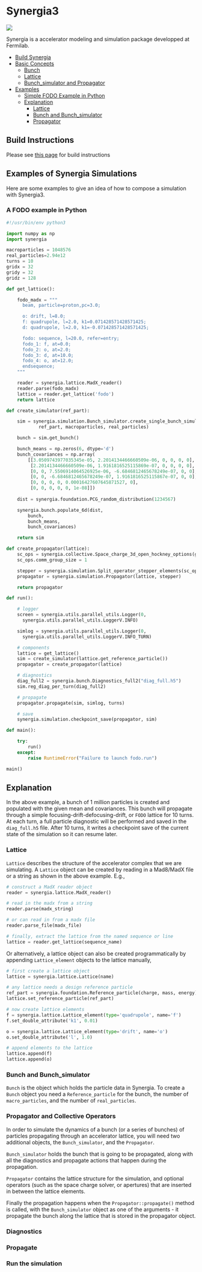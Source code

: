 # Synergia3

![](wiki/animation_synergia.gif)

Synergia is a accelerator modeling and simulation package developped at Fermilab.

- [Build Synergia](#build-instructions)
- [Basic Concepts](#basic-concepts)
    - [Bunch](#bunch)
    - [Lattice](#lattice)
    - [Bunch_simulator and Propagator](#bunch_simulator-and-propagator)
- [Examples](#examples-of-synergia-simulations)
    - [Simple FODO Example in Python](#a-fodo-example-in-python)
    - [Explanation]()
        - [Lattice]()
        - [Bunch and Bunch_simulator]()
        - [Propagator]()


## Build Instructions

Please see [this page](wiki/build.md) for build instructions

## Examples of Synergia Simulations

Here are some examples to give an idea of how to compose a simulation with Synergia3.

### A FODO example in Python

```python
#!/usr/bin/env python3

import numpy as np
import synergia

macroparticles = 1048576
real_particles=2.94e12
turns = 10
gridx = 32
gridy = 32
gridz = 128

def get_lattice():

    fodo_madx = """
      beam, particle=proton,pc=3.0;

      o: drift, l=8.0;
      f: quadrupole, l=2.0, k1=0.071428571428571425;
      d: quadrupole, l=2.0, k1=-0.071428571428571425;

      fodo: sequence, l=20.0, refer=entry;
      fodo_1: f, at=0.0;
      fodo_2: o, at=2.0;
      fodo_3: d, at=10.0;
      fodo_4: o, at=12.0;
      endsequence;
    """

    reader = synergia.lattice.MadX_reader()
    reader.parse(fodo_madx)
    lattice = reader.get_lattice('fodo')
    return lattice

def create_simulator(ref_part):

    sim = synergia.simulation.Bunch_simulator.create_single_bunch_simulator(
            ref_part, macroparticles, real_particles)

    bunch = sim.get_bunch()

    bunch_means = np.zeros(6, dtype='d')
    bunch_covariances = np.array(
        [[3.0509743977035345e-05, 2.2014134466660509e-06, 0, 0, 0, 0],
         [2.2014134466660509e-06, 1.9161816525115869e-07, 0, 0, 0, 0],
         [0, 0, 7.5506914064526925e-06, -6.6846812465678249e-07, 0, 0],
         [0, 0, -6.6846812465678249e-07, 1.9161816525115867e-07, 0, 0],
         [0, 0, 0, 0, 0.00016427607645871527, 0],
         [0, 0, 0, 0, 0, 1e-08]])
    
    dist = synergia.foundation.PCG_random_distribution(1234567)

    synergia.bunch.populate_6d(dist, 
        bunch, 
        bunch_means,
        bunch_covariances)

    return sim

def create_propagator(lattice):
    sc_ops = synergia.collective.Space_charge_3d_open_hockney_options(gridx, gridy, gridz)
    sc_ops.comm_group_size = 1

    stepper = synergia.simulation.Split_operator_stepper_elements(sc_ops, 1)
    propagator = synergia.simulation.Propagator(lattice, stepper)

    return propagator

def run():

    # logger
    screen = synergia.utils.parallel_utils.Logger(0, 
      synergia.utils.parallel_utils.LoggerV.INFO)

    simlog = synergia.utils.parallel_utils.Logger(0, 
      synergia.utils.parallel_utils.LoggerV.INFO_TURN)

    # components
    lattice = get_lattice()
    sim = create_simulator(lattice.get_reference_particle())
    propagator = create_propagator(lattice)

    # diagnostics
    diag_full2 = synergia.bunch.Diagnostics_full2("diag_full.h5")
    sim.reg_diag_per_turn(diag_full2)

    # propagate
    propagator.propagate(sim, simlog, turns)

    # save
    synergia.simulation.checkpoint_save(propagator, sim)

def main():

    try:
        run()
    except:
        raise RuntimeError("Failure to launch fodo.run")

main()
```

## Explanation

In the above example, a bunch of 1 million particles is created and populated with
the given mean and covariances. This bunch will propagate through a simple
focusing-drift-defocusing-drift, or `FODO` lattice for 10 turns. At each turn, a 
full particle diagnostic will be performed and saved in the `diag_full.h5`
file. After 10 turns, it writes a checkpoint save of the current state of the
simulation so it can resume later.

### Lattice

`Lattice` describes the structure of the accelerator complex that we are simulating. 
A `Lattice` object can be created by reading in a Mad8/MadX file or a string as shown 
in the above example. E.g.,

```python
# construct a MadX reader object
reader = synergia.lattice.MadX_reader()

# read in the madx from a string
reader.parse(madx_string)

# or can read in from a madx file
reader.parse_file(madx_file)

# finally, extract the lattice from the named sequence or line
lattice = reader.get_lattice(sequence_name)
```

Or alternatively, a lattice object can also be created programmatically by appending
`Lattice_element` objects to the lattice manually,

```python
# first create a lattice object
lattice = synergia.lattice.Lattice(name)

# any lattice needs a design reference particle
ref_part = synergia.foundation.Reference_particle(charge, mass, energy)
lattice.set_reference_particle(ref_part)

# now create lattice elements
f = synergia.lattice.Lattice_element(type='quadrupole', name='f')
f.set_double_attribute('k1', 0.01)

o = synergia.lattice.Lattice_element(type='drift', name='o')
o.set_double_attribute('l', 1.0)

# append elements to the lattice
lattice.append(f)
lattice.append(o)
```

### Bunch and Bunch_simulator

`Bunch` is the object which holds the particle data in Synergia. To create a `Bunch` 
object you need a `Reference_particle` for the bunch, the number of 
`macro_particles`, and the number of `real_particles`.

### Propagator and Collective Operators

In order to simulate the dynamics of a bunch (or a series of bunches) of particles 
propagating through an accelerator lattice, you will need two additional objects, the 
`Bunch_simulator`, and the `Propagator`.

`Bunch_simulator` holds the bunch that is going to be propagated, along with all the 
diagnostics and propagate actions that happen during the propagation.

`Propagator` contains the lattice structure for the simulation, and optional 
operators (such as the space charge solver, or apertures) that are inserted in 
between the lattice elements.

Finally the propagation happens when the `Propagator::propagate()` method is called, 
with the `Bunch_simulator` object as one of the arguments - it propagate the bunch 
along the lattice that is stored in the propagator object.

### Diagnostics

### Propagate

### Run the simulation




